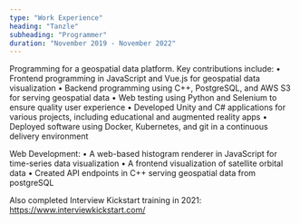 ```yaml
---
type: "Work Experience"
heading: "Tanzle"
subheading: "Programmer"
duration: "November 2019 - November 2022"
---
```


Programming for a geospatial data platform. Key contributions include:
• Frontend programming in JavaScript and Vue.js for geospatial data visualization
• Backend programming using C++, PostgreSQL, and AWS S3 for serving geospatial data
• Web testing using Python and Selenium to ensure quality user experience
• Developed Unity and C# applications for various projects, including educational and augmented reality apps
• Deployed software using Docker, Kubernetes, and git in a continuous delivery environment

Web Development:
• A web-based histogram renderer in JavaScript for time-series data visualization
• A frontend visualization of satellite orbital data
• Created API endpoints in C++ serving geospatial data from postgreSQL

Also completed Interview Kickstart training in 2021: https://www.interviewkickstart.com/
